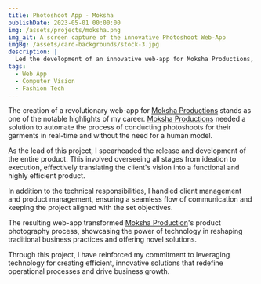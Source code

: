 ```yaml
---
title: Photoshoot App - Moksha
publishDate: 2023-05-01 00:00:00
img: /assets/projects/moksha.png
img_alt: A screen capture of the innovative Photoshoot Web-App
imgBg: /assets/card-backgrounds/stock-3.jpg
description: |
  Led the development of an innovative web-app for Moksha Productions, automating real-time garment photoshoots without human models.
tags:
  - Web App
  - Computer Vision
  - Fashion Tech
---
```


The creation of a revolutionary web-app for [Moksha Productions](https://moksha.in) stands as one of the notable highlights of my career. [Moksha Productions](https://moksha.in) needed a solution to automate the process of conducting photoshoots for their garments in real-time and without the need for a human model.

As the lead of this project, I spearheaded the release and development of the entire product. This involved overseeing all stages from ideation to execution, effectively translating the client's vision into a functional and highly efficient product. 

In addition to the technical responsibilities, I handled client management and product management, ensuring a seamless flow of communication and keeping the project aligned with the set objectives. 

The resulting web-app transformed [Moksha Production](https://moksha.in)'s product photography process, showcasing the power of technology in reshaping traditional business practices and offering novel solutions. 

Through this project, I have reinforced my commitment to leveraging technology for creating efficient, innovative solutions that redefine operational processes and drive business growth.
